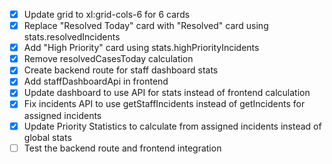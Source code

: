 - [x] Update grid to xl:grid-cols-6 for 6 cards
- [x] Replace "Resolved Today" card with "Resolved" card using stats.resolvedIncidents
- [x] Add "High Priority" card using stats.highPriorityIncidents
- [x] Remove resolvedCasesToday calculation
- [x] Create backend route for staff dashboard stats
- [x] Add staffDashboardApi in frontend
- [x] Update dashboard to use API for stats instead of frontend calculation
- [x] Fix incidents API to use getStaffIncidents instead of getIncidents for assigned incidents
- [x] Update Priority Statistics to calculate from assigned incidents instead of global stats
- [ ] Test the backend route and frontend integration
